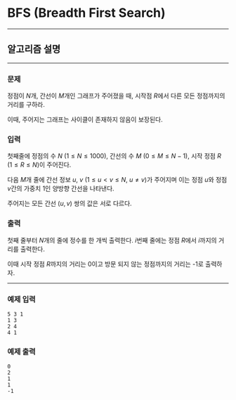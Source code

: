 # BFS (Breadth First Search)
---
## 알고리즘 설명

---
### 문제
정점이 $N$개, 간선이 $M$개인 그래프가 주어졌을 때, 시작점 $R$에서 다른 모든 정점까지의 거리를 구하라.

이때, 주어지는 그래프는 사이클이 존재하지 않음이 보장된다.
### 입력
첫째줄에 정점의 수 $N$ $(1 \leq N \leq 1000)$, 간선의 수 $M$ $(0 \leq M \leq N-1)$, 시작 정점 $R$ $(1 \leq R \leq N)$이 주어진다.

다음 $M$개 줄에 간선 정보 $u$, $v$ $(1 \leq u < v \leq N,\ u \neq v)$가 주어지며 이는 정점 $u$와 정점 $v$간의 가중치 1인 양방향 간선을 나타낸다.

주어지는 모든 간선 $(u, v)$ 쌍의 값은 서로 다르다.

### 출력
첫째 줄부터 $N$개의 줄에 정수를 한 개씩 출력한다. $i$번째 줄에는 정점 $R$에서 $i$까지의 거리를 출력한다.

이때 시작 정점 $R$까지의 거리는 0이고 방문 되지 않는 정점까지의 거리는 -1로 출력하자.

---
### 예제 입력
```
5 3 1
1 3
2 4
4 1
```

### 예제 출력
```
0
2
1
1
-1
```